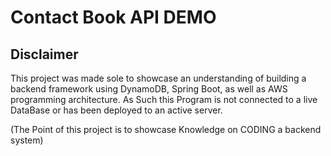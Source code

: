 # Contact Book API DEMO

## Disclaimer

This project was made sole to showcase an understanding of building a backend framework 
using DynamoDB, Spring Boot, as well as AWS programming architecture. As Such this
Program is not connected to a live DataBase or has been deployed to an active server.

(The Point of this project is to showcase Knowledge on CODING a backend system)